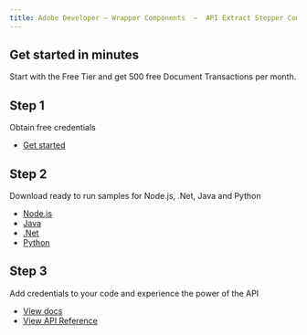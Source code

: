 ```yaml
---
title: Adobe Developer — Wrapper Components  —  API Extract Stepper Component
---
```




<TitleBlock slots="heading, text" theme="light" className="titleBlock-align-left"/>

## Get started in minutes

Start with the Free Tier and get 500 free Document Transactions per month.

<TextBlock slots="heading, text, buttons" width="33%" theme="light"  className='align-left horizontal-align'/>

## Step 1

Obtain free credentials

- [Get started](https://acrobatservices.adobe.com/dc-integration-creation-app-cdn/main.html?api=pdf-extract-api)

<TextBlock slots="heading, text, buttons" width="33%" theme="light" variantsTypePrimary='secondary' variantsTypeSecondary='secondary' variantStyleFill="outline" variantStyleOutline="outline"  className='align-left link'/>

## Step 2

Download ready to run samples for Node.js, .Net, Java and Python

- [Node.js](https://adobe.com/go/dcExtract_node_sdk)
- [Java](https://adobe.com/go/dcExtract_java_sdk)
- [.Net](https://github.com/adobe/PDFServices.NET.SDK.Samples)
- [Python](https://adobe.com/go/dcExtract_python_sdk)

<TextBlock slots="heading, text, buttons" width="33%" theme="light"  className='align-left horizontal-align link extract-stepper-api-reference' headerElementType="h2" />

## Step 3

Add credentials to your code and experience the power of the API

- [View docs](/document-services/docs/overview/pdf-extract-api/)
- [View API Reference](https://developer.adobe.com/document-services/docs/apis/#tag/Extract-PDF)
